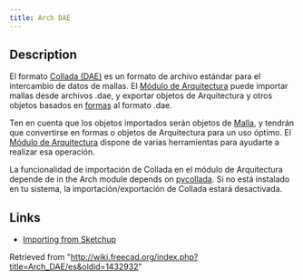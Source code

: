 ```yaml
---
title: Arch DAE
---
```

## Description

El formato [Collada (DAE)](http://en.wikipedia.org/wiki/COLLADA) es un formato de archivo estándar para el intercambio de datos de mallas. El [Módulo de Arquitectura](/Arch_Workbench/es "Arch Workbench/es") puede importar mallas desde archivos .dae, y exportar objetos de Arquitectura y otros objetos basados en [formas](/Part_Workbench/es "Part Workbench/es") al formato .dae.

Ten en cuenta que los objetos importados serán objetos de [Malla](/Mesh_Workbench/es "Mesh Workbench/es"), y tendrán que convertirse en formas o objetos de Arquitectura para un uso óptimo. El [Módulo de Arquitectura](/Arch_Workbench/es "Arch Workbench/es") dispone de varias herramientas para ayudarte a realizar esa operación.

La funcionalidad de importación de Collada en el módulo de Arquitectura depende de in the Arch module depends on [pycollada](http://pycollada.github.com/). Si no está instalado en tu sistema, la importación/exportación de Collada estará desactivada.

## Links

* [Importing from Sketchup](/Importing_From_Sketchup "Importing From Sketchup")

Retrieved from "<http://wiki.freecad.org/index.php?title=Arch_DAE/es&oldid=1432932>"